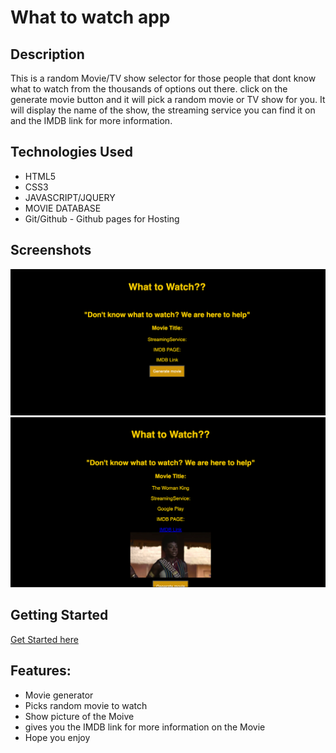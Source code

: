 # What to watch app

## Description
 This is a random Movie/TV show selector for those people that dont know what to watch from the thousands of options out there.
 click on the generate movie button and it will pick a random movie or TV show for you. 
 It will display the name of the show, the streaming service you can find it on and the IMDB link for more information.
## Technologies Used
- HTML5
- CSS3
- JAVASCRIPT/JQUERY
- MOVIE DATABASE
- Git/Github - Github pages for Hosting

## Screenshots
![wirefarme](Photos/Screen%20Shot%202022-12-06%20at%201.51.26%20PM.png)
![wireframe](Photos/what%20to%20watch%202.png)

## Getting Started
[Get Started here](https://kingsimba754.github.io/what-to-watch./)

## Features: 
- Movie generator 
- Picks random movie to watch
- Show picture of the Moive 
- gives you the IMDB link for more information on the Movie
- Hope you enjoy
